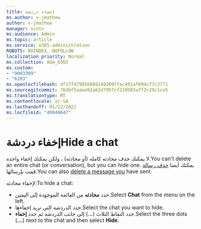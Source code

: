 ```yaml
---
title: إخفاء دردشة
ms.author: v-jmathew
author: v-jmathew
manager: scotv
ms.audience: Admin
ms.topic: article
ms.service: o365-administration
ROBOTS: NOINDEX, NOFOLLOW
localization_priority: Normal
ms.collection: Adm_O365
ms.custom:
- "9003309"
- "6203"
ms.openlocfilehash: df17f479856689249209ffac491af894cf7c2771
ms.sourcegitcommit: 76dbf5aaea92a62d7957cf210583a7f2c29c1ce5
ms.translationtype: MT
ms.contentlocale: ar-SA
ms.lasthandoff: 01/22/2021
ms.locfileid: "49949647"
---
```

# <a name="hide-a-chat"></a><span data-ttu-id="87ffb-102">إخفاء دردشة</span><span class="sxs-lookup"><span data-stu-id="87ffb-102">Hide a chat</span></span>

<span data-ttu-id="87ffb-103">لا يمكنك حذف محادثه كامله (أو محادثه) ، ولكن يمكنك إخفاء واحده.</span><span class="sxs-lookup"><span data-stu-id="87ffb-103">You can't delete an entire chat (or conversation), but you can hide one.</span></span> <span data-ttu-id="87ffb-104">يمكنك أيضا [حذف رسالة](https://support.office.com/client/delete-a-message-you-have-sent-67bd76a5-04e7-46ea-9ef0-5800865cb8f3) قمت بإرسالها.</span><span class="sxs-lookup"><span data-stu-id="87ffb-104">You can also [delete a message you](https://support.office.com/client/delete-a-message-you-have-sent-67bd76a5-04e7-46ea-9ef0-5800865cb8f3) have sent.</span></span>

<span data-ttu-id="87ffb-105">لإخفاء محادثه:</span><span class="sxs-lookup"><span data-stu-id="87ffb-105">To hide a chat:</span></span>

- <span data-ttu-id="87ffb-106">حدد **محادثه** من القائمة الموجودة إلى اليمين.</span><span class="sxs-lookup"><span data-stu-id="87ffb-106">Select **Chat** from the menu on the left.</span></span>
- <span data-ttu-id="87ffb-107">حدد الدردشة التي تريد إخفاءها.</span><span class="sxs-lookup"><span data-stu-id="87ffb-107">Select the chat you want to hide.</span></span>
- <span data-ttu-id="87ffb-108">حدد النقاط الثلاث (**..**.) إلى جانب الدردشة ثم حدد **إخفاء**.</span><span class="sxs-lookup"><span data-stu-id="87ffb-108">Select the three dots (**...**) next to the chat and then select **Hide**.</span></span>
